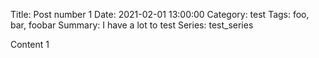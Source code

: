 Title: Post number 1
Date: 2021-02-01 13:00:00
Category: test
Tags: foo, bar, foobar
Summary: I have a lot to test
Series: test_series

Content 1
